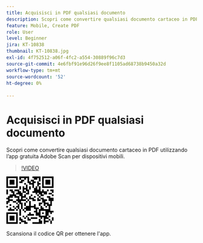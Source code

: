 ```yaml
---
title: Acquisisci in PDF qualsiasi documento
description: Scopri come convertire qualsiasi documento cartaceo in PDF utilizzando l’app gratuita Adobe Scan per dispositivi mobili
feature: Mobile, Create PDF
role: User
level: Beginner
jira: KT-10838
thumbnail: KT-10838.jpg
exl-id: 4f752512-a06f-4fc2-a554-30889f96c7d3
source-git-commit: 4e6fbf91e96d26f9ee8f1105ad68738b9450a32d
workflow-type: tm+mt
source-wordcount: '52'
ht-degree: 0%

---
```


# Acquisisci in PDF qualsiasi documento

Scopri come convertire qualsiasi documento cartaceo in PDF utilizzando l’app gratuita Adobe Scan per dispositivi mobili.

>[!VIDEO](https://video.tv.adobe.com/v/3409254?quality=12&learn=on&hidetitle=true)

![Codice QR](../assets/Scanqrcode.jpg)

Scansiona il codice QR per ottenere l&#39;app.
